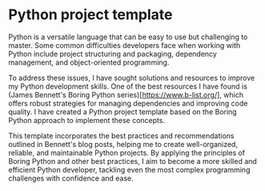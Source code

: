 # Python project template

Python is a versatile language that can be easy to use but challenging to master. 
Some common difficulties developers face when working with Python include project structuring and packaging, 
dependency management, and object-oriented programming.

To address these issues, I have sought solutions and resources to improve my Python development skills. 
One of the best resources I have found is (James Bennett's Boring Python series)[https://www.b-list.org/], which offers robust strategies for managing dependencies and improving code quality.
I have created a Python project template based on the Boring Python approach to implement these concepts. 

This template incorporates the best practices and recommendations outlined in Bennett's blog posts, helping me to create well-organized, reliable, and maintainable Python projects.
By applying the principles of Boring Python and other best practices, 
I aim to become a more skilled and efficient Python developer, 
tackling even the most complex programming challenges with confidence and ease.



